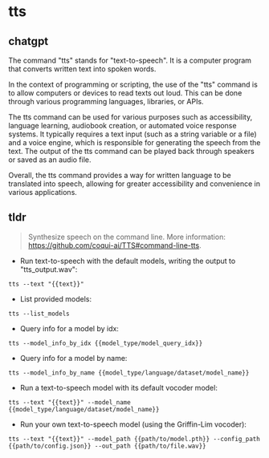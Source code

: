 # tts 
## chatgpt 
The command "tts" stands for "text-to-speech". It is a computer program that converts written text into spoken words. 

In the context of programming or scripting, the use of the "tts" command is to allow computers or devices to read texts out loud. This can be done through various programming languages, libraries, or APIs.

The tts command can be used for various purposes such as accessibility, language learning, audiobook creation, or automated voice response systems. It typically requires a text input (such as a string variable or a file) and a voice engine, which is responsible for generating the speech from the text. The output of the tts command can be played back through speakers or saved as an audio file.

Overall, the tts command provides a way for written language to be translated into speech, allowing for greater accessibility and convenience in various applications. 

## tldr 
 
> Synthesize speech on the command line.
> More information: <https://github.com/coqui-ai/TTS#command-line-tts>.

- Run text-to-speech with the default models, writing the output to "tts_output.wav":

`tts --text "{{text}}"`

- List provided models:

`tts --list_models`

- Query info for a model by idx:

`tts --model_info_by_idx {{model_type/model_query_idx}}`

- Query info for a model by name:

`tts --model_info_by_name {{model_type/language/dataset/model_name}}`

- Run a text-to-speech model with its default vocoder model:

`tts --text "{{text}}" --model_name {{model_type/language/dataset/model_name}}`

- Run your own text-to-speech model (using the Griffin-Lim vocoder):

`tts --text "{{text}}" --model_path {{path/to/model.pth}} --config_path {{path/to/config.json}} --out_path {{path/to/file.wav}}`
